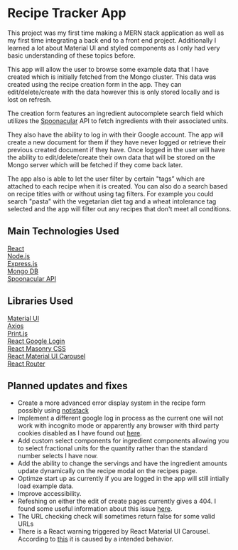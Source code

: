 # Recipe Tracker App

This project was my first time making a MERN stack application as well as my first time integrating a back end to a front end project. Additionally I learned a lot about Material UI and styled components as I only had very basic understanding of these topics before.

This app will allow the user to browse some example data that I have created which is initially fetched from the Mongo cluster. This data was created using the recipe creation form in the app. They can edit/delete/create with the data however this is only stored locally and is lost on refresh.

The creation form features an ingredient autocomplete search field which utilizes the [Spoonacular](https://spoonacular.com/food-api/) API to fetch ingredients with their associated units. 

They also have the ability to log in with their Google account. The app will create a new document for them if they have never logged or retrieve their previous created document if they have. Once logged in the user will have the ability to edit/delete/create their own data that will be stored on the Mongo server which will be fetched if they come back later.

The app also is able to let the user filter by certain "tags” which are attached to each recipe when it is created. You can also do a search based on recipe titles with or without using tag filters. For example you could search "pasta" with the vegetarian diet tag and a wheat intolerance tag selected and the app will filter out any recipes that don't meet all conditions.

## Main Technologies Used

[React](https://reactjs.org/)  
[Node.js](https://nodejs.org/en/)  
[Express.js](https://expressjs.com/)  
[Mongo DB](https://www.mongodb.com/cloud/atlas)  
[Spoonacular API](https://spoonacular.com/food-api/)

## Libraries Used

[Material UI](https://material-ui.com/)  
[Axios](https://www.npmjs.com/package/axios)  
[Print.js](https://printjs.crabbly.com/)  
[React Google Login](https://www.npmjs.com/package/react-google-login)  
[React Masonry CSS](https://www.npmjs.com/package/react-masonry-css)  
[React Material UI Carousel](https://www.npmjs.com/package/react-material-ui-carousel)  
[React Router](https://reactrouter.com/)  

## Planned updates and fixes

- Create a more advanced error display system in the recipe form possibly using [notistack](https://github.com/iamhosseindhv/notistack)
- Implement a different google log in process as the current one will not work with incognito mode or apparently any browser with third party cookies disabled as I have found out [here](https://github.com/google/google-api-javascript-client/issues/260).
- Add custom select components for ingredient components allowing you to select fractional units for the quantity rather than the standard number selects I have now.
- Add the ability to change the servings and have the ingredient amounts update dynamically on the recipe modal on the recipes page.
- Optimze start up as currently if you are logged in the app will still intially load example data.
- Improve accessibility.
- Refeshing on either the edit of create pages currently gives a 404. I found some useful information about this issue [here](https://stackoverflow.com/questions/58065603/netlify-renders-404-on-page-refresh-using-react-and-react-router).
- The URL checking check will sometimes return false for some valid URLs
- There is a React warning triggered by React Material UI Carousel. According to [this](https://github.com/Learus/react-material-ui-carousel/issues/44) it is caused by a intended behavior.
